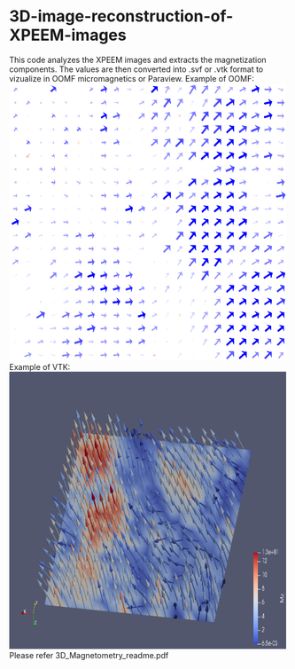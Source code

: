 # 3D-image-reconstruction-of-XPEEM-images
This code analyzes the XPEEM images and extracts the magnetization components. The values are then converted into .svf or .vtk format 
to vizualize in OOMF micromagnetics or Paraview.
Example of OOMF: <br>
<IMG SRC="Region23.PNG" height="500" width="500"><br>
Example of VTK: <br>
<IMG SRC="Region23_vtk.0000.png" height="500" width="500"><br>
Please refer 3D_Magnetometry_readme.pdf
